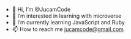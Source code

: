- 👋 Hi, I’m @JucamCode
- 👀 I’m interested in learning with microverse
- 🌱 I’m currently learning JavaScript and Ruby
- 📫 How to reach me jucamcode@gmail.com
